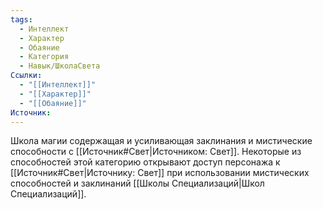```yaml
---
tags:
  - Интеллект
  - Характер
  - Обаяние
  - Категория
  - Навык/ШколаСвета
Ссылки:
  - "[[Интеллект]]"
  - "[[Характер]]"
  - "[[Обаяние]]"
Источник:
---
```

Школа магии содержащая и усиливающая заклинания и мистические способности с [[Источник#Свет|Источником: Свет]]. Некоторые из способностей этой категорию открывают доступ персонажа к [[Источник#Свет|Источнику: Свет]] при использовании мистических способностей и заклинаний [[Школы Специализаций|Школ Специализаций]]. 